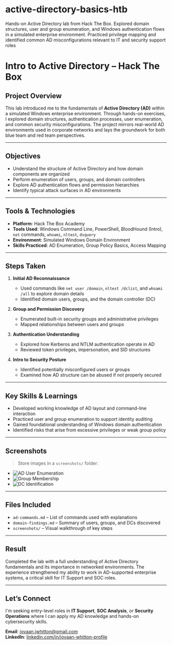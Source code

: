# active-directory-basics-htb
Hands-on Active Directory lab from Hack The Box. Explored domain structures, user and group enumeration, and Windows authentication flows in a simulated enterprise environment. Practiced privilege mapping and identified common AD misconfigurations relevant to IT and security support roles

# Intro to Active Directory – Hack The Box

## Project Overview
This lab introduced me to the fundamentals of **Active Directory (AD)** within a simulated Windows enterprise environment. Through hands-on exercises, I explored domain structures, authentication processes, user enumeration, and common security misconfigurations. The project mirrors real-world AD environments used in corporate networks and lays the groundwork for both blue team and red team perspectives.

---

## Objectives
- Understand the structure of Active Directory and how domain components are organized
- Perform enumeration of users, groups, and domain controllers
- Explore AD authentication flows and permission hierarchies
- Identify typical attack surfaces in AD environments

---

## Tools & Technologies
- **Platform**: Hack The Box Academy  
- **Tools Used**: Windows Command Line, PowerShell, BloodHound (Intro), `net` commands, `whoami`, `nltest`, `dsquery`  
- **Environment**: Simulated Windows Domain Environment  
- **Skills Practiced**: AD Enumeration, Group Policy Basics, Access Mapping

---

## Steps Taken

1. **Initial AD Reconnaissance**
   - Used commands like `net user /domain`, `nltest /dclist`, and `whoami /all` to explore domain details
   - Identified domain users, groups, and the domain controller (DC)

2. **Group and Permission Discovery**
   - Enumerated built-in security groups and administrative privileges
   - Mapped relationships between users and groups

3. **Authentication Understanding**
   - Explored how Kerberos and NTLM authentication operate in AD
   - Reviewed token privileges, impersonation, and SID structures

4. **Intro to Security Posture**
   - Identified potentially misconfigured users or groups
   - Examined how AD structure can be abused if not properly secured

---

## Key Skills & Learnings
- Developed working knowledge of AD layout and command-line interaction
- Practiced user and group enumeration to support identity auditing
- Gained foundational understanding of Windows domain authentication
- Identified risks that arise from excessive privileges or weak group policy

---

## Screenshots
> Store images in a `screenshots/` folder:

- ![AD User Enumeration](screenshots/net-user-domain.png)
- ![Group Membership](screenshots/group-membership.png)
- ![DC Identification](screenshots/domain-controller.png)

---

## Files Included
- `ad-commands.md` – List of commands used with explanations  
- `domain-findings.md` – Summary of users, groups, and DCs discovered  
- `screenshots/` – Visual walkthrough of key steps

---

## Result
Completed the lab with a full understanding of Active Directory fundamentals and its importance in networked environments. The experience strengthened my ability to work in AD-supported enterprise systems, a critical skill for IT Support and SOC roles.

---

## Let’s Connect
I'm seeking entry-level roles in **IT Support**, **SOC Analysis**, or **Security Operations** where I can apply my AD knowledge and hands-on cybersecurity skills.

**Email**: jovaan.jwhitton@gmail.com  
**LinkedIn**: [linkedin.com/in/jovaan-whitton-profile](https://linkedin.com/in/jovaan-whitton-profile)
